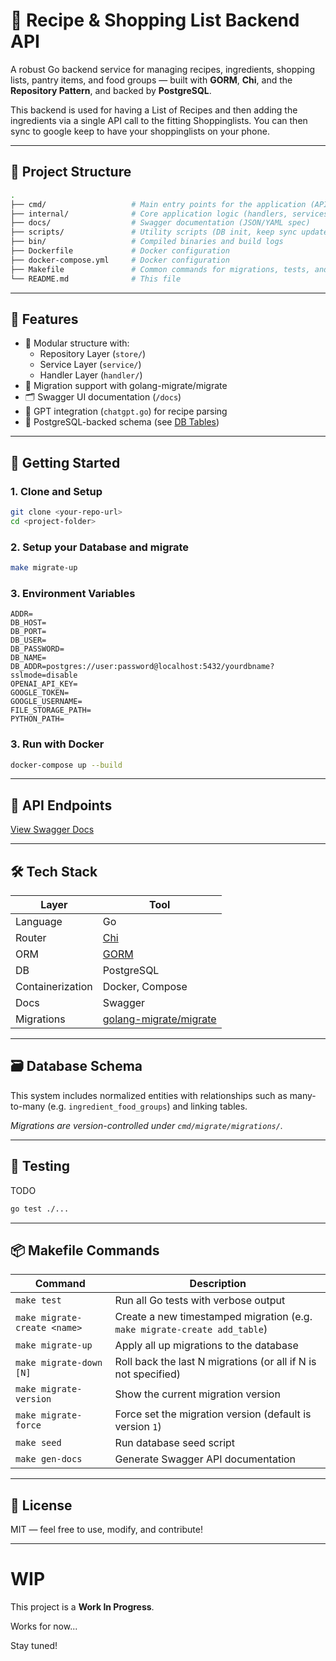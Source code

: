 # 🥗 Recipe & Shopping List Backend API

A robust Go backend service for managing recipes, ingredients, shopping lists, pantry items, and food groups — built with **GORM**, **Chi**, and the **Repository Pattern**, and backed by **PostgreSQL**.

This backend is used for having a List of Recipes and then adding the ingredients via a single API call to the fitting Shoppinglists. You can then sync to google keep to have your shoppinglists on your phone.

---

## 📁 Project Structure

```bash
.
├── cmd/                   # Main entry points for the application (API server, migrations)
├── internal/              # Core application logic (handlers, services, repositories)
├── docs/                  # Swagger documentation (JSON/YAML spec)
├── scripts/               # Utility scripts (DB init, keep sync updater)
├── bin/                   # Compiled binaries and build logs
├── Dockerfile             # Docker configuration
├── docker-compose.yml     # Docker configuration
├── Makefile               # Common commands for migrations, tests, and doc generation
└── README.md              # This file
```

---

## 🧱 Features

* 🧪 Modular structure with:
  * Repository Layer (`store/`)
  * Service Layer (`service/`)
  * Handler Layer (`handler/`)
* 🔧 Migration support with golang-migrate/migrate
* 🗂 Swagger UI documentation (`/docs`)
* 🧠 GPT integration (`chatgpt.go`) for recipe parsing
* 🐘 PostgreSQL-backed schema (see [DB Tables](#-database-schema))

---

## 🚀 Getting Started

### 1. Clone and Setup

```bash
git clone <your-repo-url>
cd <project-folder>
```

### 2. Setup your Database and migrate

```bash
make migrate-up
```

### 3. Environment Variables

```env
ADDR=
DB_HOST=
DB_PORT=
DB_USER=
DB_PASSWORD=
DB_NAME=
DB_ADDR=postgres://user:password@localhost:5432/yourdbname?sslmode=disable
OPENAI_API_KEY=
GOOGLE_TOKEN=
GOOGLE_USERNAME=
FILE_STORAGE_PATH=
PYTHON_PATH=

```

### 3. Run with Docker

```bash
docker-compose up --build
```

---

## 🔌 API Endpoints

[View Swagger Docs](https://petstore.swagger.io/?url=https://raw.githubusercontent.com/chickiexd/zenful_shopping/main/docs/swagger.json)

---

## 🛠 Tech Stack

| Layer            | Tool                                 |
| ---------------- | ------------------------------------ |
| Language         | Go                                   |
| Router           | [Chi](https://github.com/go-chi/chi) |
| ORM              | [GORM](https://gorm.io/)             |
| DB               | PostgreSQL                           |
| Containerization | Docker, Compose                      |
| Docs             | Swagger                              |
| Migrations       | [golang-migrate/migrate](https://github.com/golang-migrate/migrate) |

---

## 🗃️ Database Schema

This system includes normalized entities with relationships such as many-to-many (e.g. `ingredient_food_groups`) and linking tables.

*Migrations are version-controlled under `cmd/migrate/migrations/`.*

---

## 🧪 Testing

TODO

```bash
go test ./...
```

---

## 📦 Makefile Commands


| Command                      | Description                                                               |
| ---------------------------- | ------------------------------------------------------------------------- |
| `make test`                  | Run all Go tests with verbose output                                      |
| `make migrate-create <name>` | Create a new timestamped migration (e.g. `make migrate-create add_table`) |
| `make migrate-up`            | Apply all up migrations to the database                                   |
| `make migrate-down [N]`      | Roll back the last N migrations (or all if N is not specified)            |
| `make migrate-version`       | Show the current migration version                                        |
| `make migrate-force`         | Force set the migration version (default is version `1`)                  |
| `make seed`                  | Run database seed script                                                  |
| `make gen-docs`              | Generate Swagger API documentation                                        |


---

## 📜 License

MIT — feel free to use, modify, and contribute!

---


# WIP

This project is a **Work In Progress**.  

Works for now...

Stay tuned!

